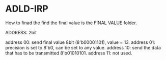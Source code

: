 # ADLD-IRP





How to finad the find the final value is the FINAL VALUE folder.

ADDRESS: 2bit

address  00: send final value 8bit (8'b00001101), value = 13. 
address  01: precision is set to 8'b0, can be set to any value.
address  10: send the data that has to be transmitted 8'b01010101.
address  11: not used.
